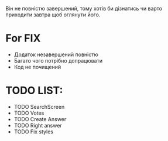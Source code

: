 Він не повністю завершений, тому хотів би дізнатись чи варто приходити завтра щоб оглянути його. 

# For FIX
  - Додаток незавершений повністю
  - Багато чого потрібно допрацювати
  - Код не почищений
  
# TODO LIST:
* TODO SearchScreen
* TODO Votes
* TODO Create Answer
* TODO Right answer
* TODO Fix styles
